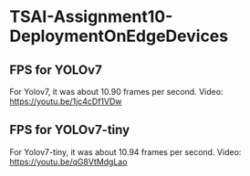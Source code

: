 # TSAI-Assignment10-DeploymentOnEdgeDevices

## FPS for YOLOv7
For Yolov7, it was about 10.90 frames per second. Video: https://youtu.be/1jc4cDf1VDw

## FPS for YOLOv7-tiny
For Yolov7-tiny, it was about 10.94 frames per second. Video: https://youtu.be/qG8VtMdgLao
